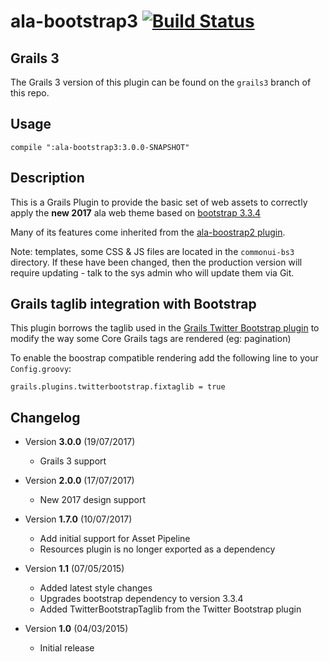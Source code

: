ala-bootstrap3   [![Build Status](https://travis-ci.org/AtlasOfLivingAustralia/ala-bootstrap3.svg?branch=master)](https://travis-ci.org/AtlasOfLivingAustralia/ala-bootstrap3)
=========
## Grails 3

The Grails 3 version of this plugin can be found on the `grails3` branch of this repo.

## Usage
```
compile ":ala-bootstrap3:3.0.0-SNAPSHOT"
```

## Description
This is a Grails Plugin to provide the basic set of web assets to correctly apply the **new 2017** ala web theme based on [bootstrap 3.3.4](http://getbootstrap.com)

Many of its features come inherited from the [ala-boostrap2 plugin](https://github.com/AtlasOfLivingAustralia/ala-bootstrap2).

Note: templates, some CSS & JS files are located in the `commonui-bs3` directory. If these have been changed, then the production version will require updating - talk to the sys admin who will update them via Git.

## Grails taglib integration with Bootstrap
This plugin borrows the taglib used in the [Grails Twitter Bootstrap plugin](https://grails.org/plugin/twitter-bootstrap) to modify the way some Core Grails tags are rendered (eg: pagination)

To enable the boostrap compatible rendering add the following line to your `Config.groovy`:

```
grails.plugins.twitterbootstrap.fixtaglib = true
```

## Changelog
* Version **3.0.0** (19/07/2017)
  * Grails 3 support
* Version **2.0.0** (17/07/2017)
  * New 2017 design support
* Version **1.7.0** (10/07/2017)
  * Add initial support for Asset Pipeline
  * Resources plugin is no longer exported as a dependency
* Version **1.1** (07/05/2015)
  * Added latest style changes
  * Upgrades bootstrap dependency to version 3.3.4
  * Added TwitterBootstrapTaglib from the Twitter Bootstrap plugin

* Version **1.0** (04/03/2015)
  * Initial release
